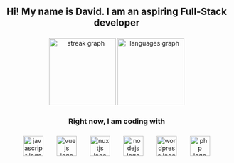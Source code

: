 <h2 align="center">Hi! My name is David. I am an aspiring Full-Stack developer</h2>

###

<div align="center">
  <img src="https://streak-stats.demolab.com?user=davsahakyan&locale=en&mode=daily&theme=dark&hide_border=true&border_radius=5&order=3" height="150" alt="streak graph"  />
  <img src="https://github-readme-stats.vercel.app/api/top-langs?username=davsahakyan&locale=en&hide_title=false&layout=compact&card_width=320&langs_count=4&theme=dark&hide_border=true&order=2" height="150" alt="languages graph"  />
</div>

###

<h3 align="center">Right now, I am coding with</h3>

###

<div align="center">
  <img src="https://cdn.jsdelivr.net/gh/devicons/devicon/icons/javascript/javascript-original.svg" height="45" alt="javascript logo"  />
  <img width="22" />
  <img src="https://cdn.jsdelivr.net/gh/devicons/devicon/icons/vuejs/vuejs-original.svg" height="45" alt="vuejs logo"  />
  <img width="22" />
  <img src="https://cdn.jsdelivr.net/gh/devicons/devicon/icons/nuxtjs/nuxtjs-original.svg" height="45" alt="nuxtjs logo"  />
  <img width="22" />
  <img src="https://cdn.jsdelivr.net/gh/devicons/devicon/icons/nodejs/nodejs-original.svg" height="45" alt="nodejs logo"  />
  <img width="22" />
  <img src="https://cdn.simpleicons.org/wordpress/21759B" height="45" alt="wordpress logo"  />
  <img width="22" />
  <img src="https://skillicons.dev/icons?i=php" height="45" alt="php logo"  />
</div>

###
